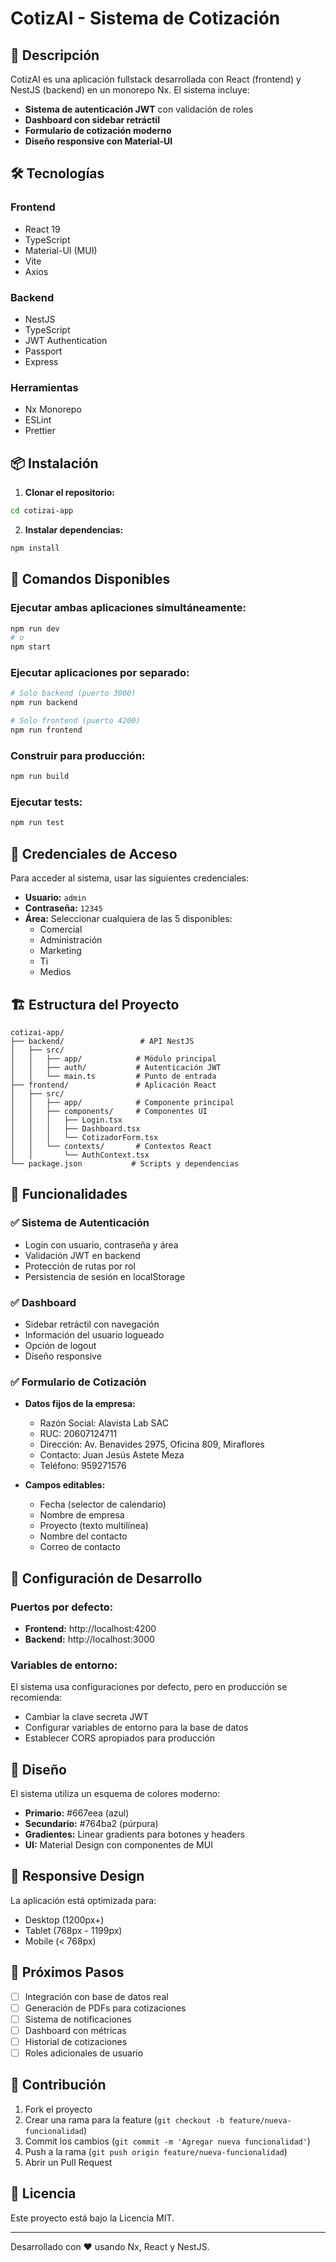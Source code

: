 # CotizAI - Sistema de Cotización

## 🚀 Descripción

CotizAI es una aplicación fullstack desarrollada con React (frontend) y NestJS (backend) en un monorepo Nx. El sistema incluye:

- **Sistema de autenticación JWT** con validación de roles
- **Dashboard con sidebar retráctil**
- **Formulario de cotización moderno**
- **Diseño responsive con Material-UI**

## 🛠️ Tecnologías

### Frontend
- React 19
- TypeScript
- Material-UI (MUI)
- Vite
- Axios

### Backend
- NestJS
- TypeScript
- JWT Authentication
- Passport
- Express

### Herramientas
- Nx Monorepo
- ESLint
- Prettier

## 📦 Instalación

1. **Clonar el repositorio:**
```bash
cd cotizai-app
```

2. **Instalar dependencias:**
```bash
npm install
```

## 🚀 Comandos Disponibles

### Ejecutar ambas aplicaciones simultáneamente:
```bash
npm run dev
# o
npm start
```

### Ejecutar aplicaciones por separado:
```bash
# Solo backend (puerto 3000)
npm run backend

# Solo frontend (puerto 4200)
npm run frontend
```

### Construir para producción:
```bash
npm run build
```

### Ejecutar tests:
```bash
npm run test
```

## 🔐 Credenciales de Acceso

Para acceder al sistema, usar las siguientes credenciales:

- **Usuario:** `admin`
- **Contraseña:** `12345`
- **Área:** Seleccionar cualquiera de las 5 disponibles:
  - Comercial
  - Administración
  - Marketing
  - Ti
  - Medios

## 🏗️ Estructura del Proyecto

```
cotizai-app/
├── backend/                 # API NestJS
│   ├── src/
│   │   ├── app/            # Módulo principal
│   │   ├── auth/           # Autenticación JWT
│   │   └── main.ts         # Punto de entrada
├── frontend/               # Aplicación React
│   ├── src/
│   │   ├── app/            # Componente principal
│   │   ├── components/     # Componentes UI
│   │   │   ├── Login.tsx
│   │   │   ├── Dashboard.tsx
│   │   │   └── CotizadorForm.tsx
│   │   └── contexts/       # Contextos React
│   │       └── AuthContext.tsx
└── package.json           # Scripts y dependencias
```

## 🎯 Funcionalidades

### ✅ Sistema de Autenticación
- Login con usuario, contraseña y área
- Validación JWT en backend
- Protección de rutas por rol
- Persistencia de sesión en localStorage

### ✅ Dashboard
- Sidebar retráctil con navegación
- Información del usuario logueado
- Opción de logout
- Diseño responsive

### ✅ Formulario de Cotización
- **Datos fijos de la empresa:**
  - Razón Social: Alavista Lab SAC
  - RUC: 20607124711
  - Dirección: Av. Benavides 2975, Oficina 809, Miraflores
  - Contacto: Juan Jesús Astete Meza
  - Teléfono: 959271576

- **Campos editables:**
  - Fecha (selector de calendario)
  - Nombre de empresa
  - Proyecto (texto multilínea)
  - Nombre del contacto
  - Correo de contacto

## 🔧 Configuración de Desarrollo

### Puertos por defecto:
- **Frontend:** http://localhost:4200
- **Backend:** http://localhost:3000

### Variables de entorno:
El sistema usa configuraciones por defecto, pero en producción se recomienda:
- Cambiar la clave secreta JWT
- Configurar variables de entorno para la base de datos
- Establecer CORS apropiados para producción

## 🎨 Diseño

El sistema utiliza un esquema de colores moderno:
- **Primario:** #667eea (azul)
- **Secundario:** #764ba2 (púrpura)
- **Gradientes:** Linear gradients para botones y headers
- **UI:** Material Design con componentes de MUI

## 📱 Responsive Design

La aplicación está optimizada para:
- Desktop (1200px+)
- Tablet (768px - 1199px)
- Mobile (< 768px)

## 🚀 Próximos Pasos

- [ ] Integración con base de datos real
- [ ] Generación de PDFs para cotizaciones
- [ ] Sistema de notificaciones
- [ ] Dashboard con métricas
- [ ] Historial de cotizaciones
- [ ] Roles adicionales de usuario

## 🤝 Contribución

1. Fork el proyecto
2. Crear una rama para la feature (`git checkout -b feature/nueva-funcionalidad`)
3. Commit los cambios (`git commit -m 'Agregar nueva funcionalidad'`)
4. Push a la rama (`git push origin feature/nueva-funcionalidad`)
5. Abrir un Pull Request

## 📄 Licencia

Este proyecto está bajo la Licencia MIT.

---

Desarrollado con ❤️ usando Nx, React y NestJS.
